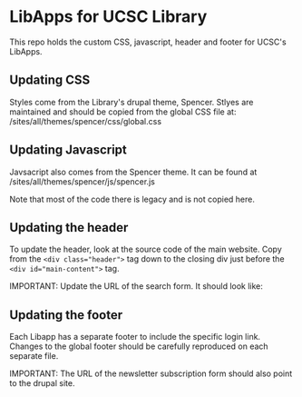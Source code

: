 # LibApps for UCSC Library

This repo holds the custom CSS, javascript, header and footer for UCSC's LibApps.

## Updating CSS

Styles come from the Library's drupal theme, Spencer. 
Stlyes are maintained and should be copied from the global CSS file at:
/sites/all/themes/spencer/css/global.css

## Updating Javascript

Javsacript also comes from the Spencer theme. It can be found at
/sites/all/themes/spencer/js/spencer.js

Note that most of the code there is legacy and is not copied here.

## Updating the header

To update the header, look at the source code of the main website. Copy
from the `<div class="header">` tag down to the closing div just before the
`<div id="main-content">` tag.

IMPORTANT: Update the URL of the search form. It should look like:
    <form class="google-cse" action="https://library.ucsc.edu/" method="post" id="search-block-form" accept-charset="UTF-8">

## Updating the footer

Each Libapp has a separate footer to include the specific login link.
Changes to the global footer should be carefully reproduced on each separate
file.

IMPORTANT: The URL of the newsletter subscription form should also point to 
the drupal site.
